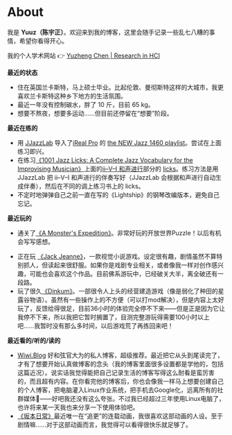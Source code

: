 # About

我是 **Yuuz（陈宇正）**。欢迎来到我的博客，这里会随手记录一些乱七八糟的事情，希望你看得开心。

我的个人学术网站 👉 [Yuzheng Chen | Research in HCI](https://yuzheng-chen.github.io/)

**最近的状态**
- 住在英国兰卡斯特，马上硕士毕业。比起伦敦、曼彻斯特这样的大城市，我更喜欢兰卡斯特这种乡下地方的生活氛围。
- 最近一年没有控制碳水，胖了 10 斤，目前 65 kg。
- 想要不熬夜，想要多运动……但目前还停留在“想要”阶段。

**最近在练的**
- 用 [JJazzLab](https://www.jjazzlab.org/en/) 导入了[iReal Pro](https://www.irealpro.com/) 的 [the NEW Jazz 1460 playlist](https://www.irealb.com/forums/showthread.php?26776-Discussion-about-the-NEW-Jazz-1410-playlist)。尝试在上面练习即兴。
- 在练习[《1001 Jazz Licks: A Complete Jazz Vocabulary for the Improvising Musician》](https://www.amazon.co.uk/Licks-Complete-Vocabulary-Improvising-Musici/dp/1575602784)上面的[ii–V–I 和声进行](https://en.wikipedia.org/wiki/Ii%E2%80%93V%E2%80%93I_progression)部分的 [licks](https://en.wikipedia.org/wiki/The_Lick)。练习方法是用 JJazzLab 把 ii–V–I 和声进行的伴奏写好（JJazzLab 会根据和声进行自动生成伴奏），然后在不同的调上练习书上的 licks。
- 不定时地弹弹自己之前一直在写的《Lightship》的钢琴改编版本，避免自己忘记。

**最近玩的**
- 通关了[《A Monster's Expedition》](https://store.steampowered.com/app/1052990/A_Monsters_Expedition/)。非常好玩的开放世界Puzzle！以后有机会写写感想。
* 正在玩 [《Jack Jeanne》](https://www.nintendo.com/en-gb/Games/Nintendo-Switch-games/Jack-Jeanne-2385316.html?srsltid=AfmBOooidu-hzuMiDKkBpoKVS1Z2ouaxnz9BNSQmksyCVa5fRbKo2tMS)，一款视觉小说游戏。设定很有趣，剧情虽然不算特别抓人，但读起来很舒服。如果你是戏剧专业相关，或者像我一样对创作感兴趣，可能也会喜欢这个作品。目前佛系游玩中，已经破关大半，离全破还有一段路。
* 玩了很久[《Dinkum》](https://store.steampowered.com/app/1062520/Dinkum/)。一部很令人上头的经营建造游戏（像是弱化了种田的星露谷物语）。虽然有一些操作上的不方便（可以打mod解决），但是内容上太好玩了，反馈给得很足，目前36小时的体验完全停不下来——但是正是因为它让我停不下来，所以我把它暂时搁置了，目测完整游玩得需要100小时以上吧......我暂时没有那么多时间，以后游戏荒了再拣回来吧！

**最近看的/听的/读的**
- [Wiwi.Blog](https://wiwi.blog) 好和弦官大为的私人博客，超级推荐。最近把它从头到尾读完了，才有了想要开始认真做博客的念头（我的博客里面很多设置都是学他的，包括这篇近况）。说实话我觉得能把自己记录生活的博客写得这么耐看是蛮厉害的，而且超有内容。在你看完他的博客后，你也会像我一样马上想要创建自己的个人博客，把电脑灌入Linux作业系统，把手机去Google化，远离所有的社群媒体🤣——好吧我还没有这么夸张。不过我已经超过三年使用Linux电脑了，也许将来某一天我也来分享一下使用体验吧。
- [《坂本日常》](https://sakamotodays.jp/)最近唯一在“追更”的连载动画，我很喜欢这部动画的人设。至于剧情嘛......对于这部动画而言，我觉得可以看得很快乐就足够了。
